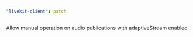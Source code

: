 ```yaml
---
"livekit-client": patch
---
```


Allow manual operation on audio publications with adaptiveStream enabled
